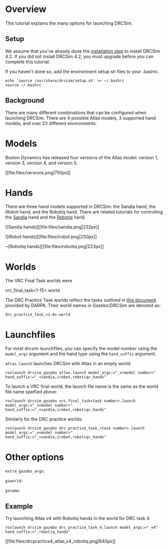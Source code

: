 # Overview

This tutorial explains the many options for launching DRCSim.

## Setup

We assume that you've already done the [installation step](http://gazebosim.org/tutorials/?tut=drcsim_install) to install DRCSim 4.2. If you did not install DRCSim 4.2, you must upgrade before you can complete this tutorial.

If you haven't done so, add the environment setup.sh files to your .bashrc.

~~~
echo 'source /usr/share/drcsim/setup.sh' >> ~/.bashrc
source ~/.bashrc
~~~

## Background
There are many different combinations that can be configured when launching DRCSim. There are 4 possible Atlas models, 3 supported hand models, and over 23 different environments.

# Models
Boston Dynamics has released four versions of the Atlas model: version 1, version 3, version 4, and version 5.

[[file:files/versions.png|750px]]

# Hands
There are three hand models supported in DRCSim: the Sandia hand, the iRobot hand, and the Robotiq hand. There are related tutorials for controlling the [Sandia](http://gazebosim.org/tutorials?tut=drcsim_grasp_sandia&cat=drcsim) hand and the [Robotiq](http://gazebosim.org/tutorials?tut=drcsim_robotiq_hand&cat=drcsim) hand.

![Sandia hands][[file:files/sandia.png|232px]]

![iRobot hands][[file:files/irobot.png|250px]]

~[Robotiq hands][[file:files/robotiq.png|223px]]

# Worlds
The VRC Final Task worlds were 

vrc_final_task<1-15>.world

The DRC Practice Task worlds reflect the tasks outlined in [this document](http://archive.darpa.mil/roboticschallengetrialsarchive/sites/default/files/DRC%20Trials%20Task%20Description%20Release%2011%20DISTAR%2022197.pdf) provided by DARPA. Their world names in Gazebo/DRCSim are denoted as:

~~~
drc_practice_task_<1-8>.world
~~~

# Launchfiles
For most drcsim launchfiles, you can specify the model number using the `model_args` argument and the hand type using the `hand_suffix` argument.

`atlas.launch` launches DRCSim with Atlas in an empty world:
~~~
roslaunch drcsim_gazebo atlas.launch model_args:="_v<model number>" hand_suffix:="_<sandia,irobot,robotiq>_hands"
~~~

To launch a VRC final world, the launch file name is the same as the world file name speified above:
~~~
roslaunch drcsim_gazebo vrc_final_task<task number>.launch model_args:="_v<model number>" hand_suffix:="_<sandia,irobot,robotiq>_hands"
~~~

Similarly for the DRC practice worlds:
~~~
roslaunch drcsim_gazebo drc_practice_task_<task number>.launch model_args:="_v<model number>" hand_suffix:="_<sandia,irobot,robotiq>_hands"
~~~

# Other options

`extra_gazebo_args`: 

`gzworld`:

`gzname`:

## Example
Try launching Atlas v4 with Robotiq hands in the world for DRC task 4:

~~~
roslaunch drcsim_gazebo drc_practice_task_4.launch model_args:="_v4" hand_suffix:="_robotiq_hands"
~~~

[[file:files/drcpractice4_atlas_v4_robotiq.png|640px]]


